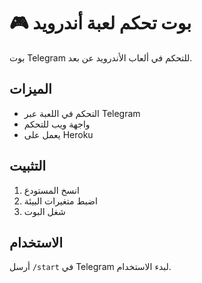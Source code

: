# 🎮 بوت تحكم لعبة أندرويد

بوت Telegram للتحكم في ألعاب الأندرويد عن بعد.

## الميزات
- التحكم في اللعبة عبر Telegram
- واجهة ويب للتحكم
- يعمل على Heroku

## التثبيت
1. انسخ المستودع
2. اضبط متغيرات البيئة
3. شغل البوت

## الاستخدام
أرسل `/start` في Telegram لبدء الاستخدام.